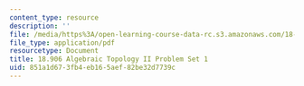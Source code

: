 ```yaml
---
content_type: resource
description: ''
file: /media/https%3A/open-learning-course-data-rc.s3.amazonaws.com/18-906-algebraic-topology-ii-spring-2020/851a1d673fb4eb165aef82be32d7739c_MIT18_906S20_pset1.pdf
file_type: application/pdf
resourcetype: Document
title: 18.906 Algebraic Topology II Problem Set 1
uid: 851a1d67-3fb4-eb16-5aef-82be32d7739c
---
```


